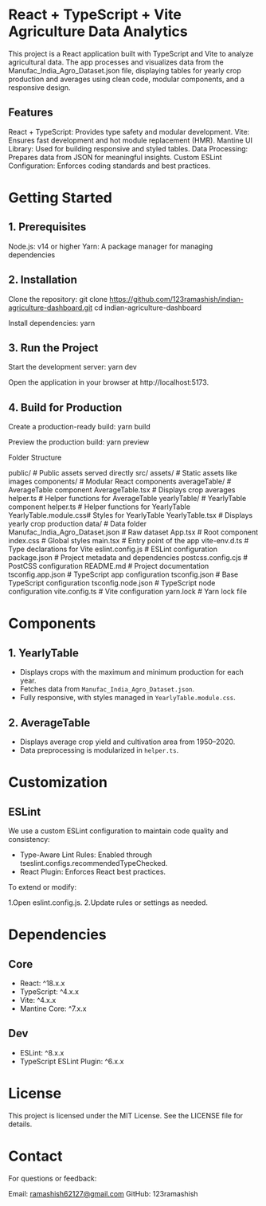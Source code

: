 # React + TypeScript + Vite Agriculture Data Analytics

This project is a React application built with TypeScript and Vite to analyze agricultural data. The app processes and visualizes data from the Manufac_India_Agro_Dataset.json file, displaying tables for yearly crop production and averages using clean code, modular components, and a responsive design.

## Features

React + TypeScript: Provides type safety and modular development.
Vite: Ensures fast development and hot module replacement (HMR).
Mantine UI Library: Used for building responsive and styled tables.
Data Processing: Prepares data from JSON for meaningful insights.
Custom ESLint Configuration: Enforces coding standards and best practices.

# Getting Started

## 1. Prerequisites

Node.js: v14 or higher
Yarn: A package manager for managing dependencies

## 2. Installation

Clone the repository:
git clone https://github.com/123ramashish/indian-agriculture-dashboard.git
cd indian-agriculture-dashboard

Install dependencies:
yarn

## 3. Run the Project

Start the development server:
yarn dev

Open the application in your browser at http://localhost:5173.

## 4. Build for Production

Create a production-ready build:
yarn build

Preview the production build:
yarn preview

Folder Structure

public/ # Public assets served directly
src/
assets/ # Static assets like images
components/ # Modular React components
averageTable/ # AverageTable component
AverageTable.tsx # Displays crop averages
helper.ts # Helper functions for AverageTable
yearlyTable/ # YearlyTable component
helper.ts # Helper functions for YearlyTable
YearlyTable.module.css# Styles for YearlyTable
YearlyTable.tsx # Displays yearly crop production
data/ # Data folder
Manufac_India_Agro_Dataset.json # Raw dataset
App.tsx # Root component
index.css # Global styles
main.tsx # Entry point of the app
vite-env.d.ts # Type declarations for Vite
eslint.config.js # ESLint configuration
package.json # Project metadata and dependencies
postcss.config.cjs # PostCSS configuration
README.md # Project documentation
tsconfig.app.json # TypeScript app configuration
tsconfig.json # Base TypeScript configuration
tsconfig.node.json # TypeScript node configuration
vite.config.ts # Vite configuration
yarn.lock # Yarn lock file

# Components

## 1. YearlyTable

- Displays crops with the maximum and minimum production for each year.
- Fetches data from `Manufac_India_Agro_Dataset.json`.
- Fully responsive, with styles managed in `YearlyTable.module.css`.

## 2. AverageTable

- Displays average crop yield and cultivation area from 1950–2020.
- Data preprocessing is modularized in `helper.ts`.

# Customization

## ESLint

We use a custom ESLint configuration to maintain code quality and consistency:

- Type-Aware Lint Rules: Enabled through tseslint.configs.recommendedTypeChecked.
- React Plugin: Enforces React best practices.

To extend or modify:

1.Open eslint.config.js.
2.Update rules or settings as needed.

# Dependencies

## Core

- React: ^18.x.x
- TypeScript: ^4.x.x
- Vite: ^4.x.x
- Mantine Core: ^7.x.x

## Dev

- ESLint: ^8.x.x
- TypeScript ESLint Plugin: ^6.x.x

# License

This project is licensed under the MIT License. See the LICENSE file for details.

# Contact

For questions or feedback:

Email: ramashish62127@gmail.com
GitHub: 123ramashish

